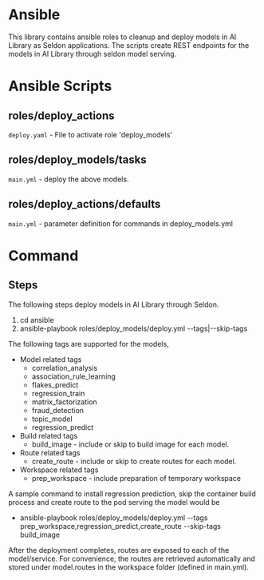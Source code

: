 # Ansible

This library contains ansible roles to cleanup and deploy models in AI Library as Seldon applications. The scripts create REST endpoints for the models in AI Library through seldon model serving.

# Ansible Scripts

## roles/deploy_actions

`deploy.yaml` - File to activate role 'deploy_models'

## roles/deploy_models/tasks

`main.yml` - deploy the above models.

## roles/deploy_actions/defaults

`main.yml` - parameter definition for commands in deploy_models.yml

# Command

## Steps

The following steps deploy models in AI Library through Seldon.

1. cd ansible
2. ansible-playbook roles/deploy_models/deploy.yml --tags|--skip-tags <TAGS> 

The following tags are supported for the models,
 * Model related tags
   * correlation_analysis
   * association_rule_learning
   * flakes_predict 
   * regression_train 
   * matrix_factorization
   * fraud_detection
   * topic_model
   * regression_predict
 * Build related tags
   * build_image - include or skip to build image for each model.
 * Route related tags
   * create_route - include or skip to create routes for each model.
 * Workspace related tags
   * prep_workspace - include preparation of temporary workspace

A sample command to install regression prediction, skip the container build process and create route to the pod serving the model would be

 * ansible-playbook roles/deploy_models/deploy.yml --tags prep_workspace,regression_predict,create_route --skip-tags build_image

After the deployment completes, routes are exposed to each of the model/service. For convenience, the routes are retrieved automatically and stored under model.routes in the workspace folder (defined in main.yml). 

